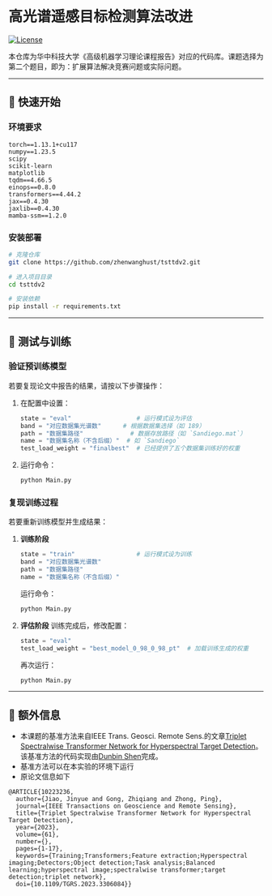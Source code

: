 # 高光谱遥感目标检测算法改进

[![License](https://img.shields.io/badge/License-MIT-blue.svg)](https://opensource.org/licenses/MIT)

本仓库为华中科技大学《高级机器学习理论课程报告》对应的代码库。课题选择为第二个题目，即为：扩展算法解决竞赛问题或实际问题。

---

## 🚀 快速开始

### 环境要求
```text
torch==1.13.1+cu117
numpy==1.23.5
scipy
scikit-learn
matplotlib
tqdm==4.66.5
einops==0.8.0
transformers==4.44.2
jax==0.4.30
jaxlib==0.4.30
mamba-ssm==1.2.0
```

### 安装部署
```bash
# 克隆仓库
git clone https://github.com/zhenwanghust/tsttdv2.git

# 进入项目目录
cd tsttdv2

# 安装依赖
pip install -r requirements.txt
```
---

## 🚀 测试与训练


### **验证预训练模型**
若要复现论文中报告的结果，请按以下步骤操作：
1. 在配置中设置：
   ```python
   state = "eval"                  # 运行模式设为评估
   band = "对应数据集光谱数"      # 根据数据集选择（如 189）
   path = "数据集路径"             # 数据存放路径（如 `Sandiego.mat`）
   name = "数据集名称（不含后缀）"  # 如 `Sandiego`
   test_load_weight = "finalbest"  # 已经提供了五个数据集训练好的权重
   ```  
2. 运行命令：
   ```bash
   python Main.py
   ```

### **复现训练过程**
若要重新训练模型并生成结果：
1. **训练阶段**
   ```python
   state = "train"                 # 运行模式设为训练
   band = "对应数据集光谱数"       
   path = "数据集路径"             
   name = "数据集名称（不含后缀）"  
   ```  
   运行命令：
   ```bash
   python Main.py
   ```

2. **评估阶段**
   训练完成后，修改配置：
   ```python
   state = "eval"  
   test_load_weight = "best_model_0_98_0_98_pt"  # 加载训练生成的权重
   ```  
   再次运行：
   ```bash
   python Main.py
   ```

---


## 🚀 额外信息

- 本课题的基准方法来自IEEE Trans. Geosci. Remote Sens.的文章[Triplet Spectralwise Transformer Network for Hyperspectral Target Detection](https://ieeexplore.ieee.org/document/10223236)。该基准方法的代码实现由[Dunbin Shen](https://github.com/shendb2022)完成。
- 基准方法可以在本实验的环境下运行
- 原论文信息如下
```
@ARTICLE{10223236,
  author={Jiao, Jinyue and Gong, Zhiqiang and Zhong, Ping},
  journal={IEEE Transactions on Geoscience and Remote Sensing}, 
  title={Triplet Spectralwise Transformer Network for Hyperspectral Target Detection}, 
  year={2023},
  volume={61},
  number={},
  pages={1-17},
  keywords={Training;Transformers;Feature extraction;Hyperspectral imaging;Detectors;Object detection;Task analysis;Balanced learning;hyperspectral image;spectralwise transformer;target detection;triplet network},
  doi={10.1109/TGRS.2023.3306084}}
```
  
